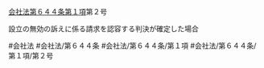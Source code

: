 [会社法第６４４条第１項](会社法＿＿＿＿第６４４条第１項)第２号

設立の無効の訴えに係る請求を認容する判決が確定した場合


#会社法
#会社法/第６４４条
#会社法/第６４４条/第１項
#会社法/第６４４条/第１項/第２号

